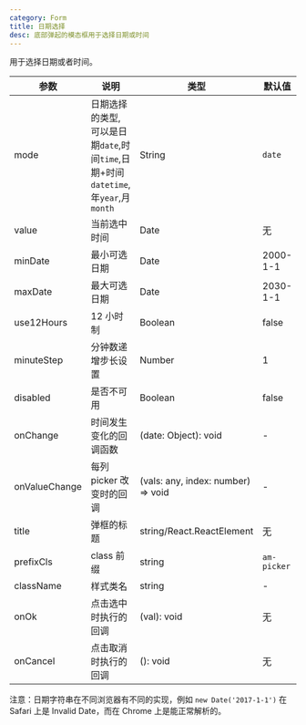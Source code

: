 ```yaml
---
category: Form
title: 日期选择
desc: 底部弹起的模态框用于选择日期或时间
---
```


用于选择日期或者时间。

<DEMO>

| 参数          | 说明                                                                               | 类型                               | 默认值      |
| ------------- | ---------------------------------------------------------------------------------- | ---------------------------------- | ----------- |
| mode          | 日期选择的类型, 可以是日期`date`,时间`time`,日期+时间`datetime`,年`year`,月`month` | String                             | `date`      |
| value         | 当前选中时间                                                                       | Date                               | 无          |
| minDate       | 最小可选日期                                                                       | Date                               | 2000-1-1    |
| maxDate       | 最大可选日期                                                                       | Date                               | 2030-1-1    |
| use12Hours    | 12 小时制                                                                          | Boolean                            | false       |
| minuteStep    | 分钟数递增步长设置                                                                 | Number                             | 1           |
| disabled      | 是否不可用                                                                         | Boolean                            | false       |
| onChange      | 时间发生变化的回调函数                                                             | (date: Object): void               | -           |
| onValueChange | 每列 picker 改变时的回调                                                           | (vals: any, index: number) => void | -           |
| title         | 弹框的标题                                                                         | string/React.ReactElement          | 无          |
| prefixCls     | class 前缀                                                                         | string                             | `am-picker` |
| className     | 样式类名                                                                           | string                             | -           |
| onOk          | 点击选中时执行的回调                                                               | (val): void                        | 无          |
| onCancel      | 点击取消时执行的回调                                                               | (): void                           | 无          |

注意：日期字符串在不同浏览器有不同的实现，例如 `new Date('2017-1-1')` 在 Safari 上是 Invalid Date，而在 Chrome 上是能正常解析的。
